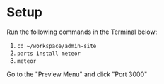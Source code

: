 # Setup

Run the following commands in the Terminal below:

1. `cd ~/workspace/admin-site`
2. `parts install meteor`
3. `meteor`

Go to the "Preview Menu" and click "Port 3000"

